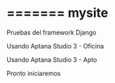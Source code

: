 =======
mysite
======

Pruebas del framework Django

Usando Aptana Studio 3 - Oficina

Usando Aptana Studio 3 - Apto

Pronto iniciaremos
